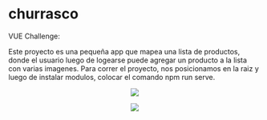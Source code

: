 # churrasco
VUE Challenge:

Este proyecto es una pequeña app que mapea una lista de productos, donde el usuario luego de logearse puede agregar un producto a la lista con varias imagenes.
Para correr el proyecto, nos posicionamos en la raiz y luego de instalar modulos, colocar el comando npm run serve.

<p align='center'>
    <img src='https://i.ibb.co/MgW5Kbh/Whats-App-Image-2023-02-27-at-20-14-50.jpg' </img>
</p>

<p align='center'>
    <img src='https://i.ibb.co/Gd1qb8N/Whats-App-Image-2023-02-27-at-20-15-22.jpg' </img>
</p>
